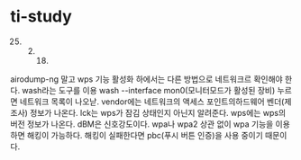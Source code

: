 # ti-study
25. 2. 18.
airodump-ng 말고 wps 기능 활성화 하에서는 다른 방법으로 네트워크르 확인해야 한다.
wash라는 도구를 이용
wash --interface mon0(모니터모드가 활성된 장비)
누르면 네트워크 목록이 나오낟.
vendor에는 네트워크의 액세스 포인트의하드웨어 벤더(제조사) 정보가 나온다.
lck는 wps가 잠김 상태인지 아닌지 알려준다.
wps에는 wps의 버전 정보가 나온다.
dBM은 신호강도이다.
wpa나 wpa2 상관 없이 wpa 기능을 이용하면 해킹이 가능하다.
해킹이 실패한다면 pbc(푸시 버튼 인증)을 사용 중이기 때문이다.

